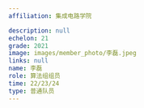 ```yaml
---
affiliation: 集成电路学院

description: null
echelon: 21
grade: 2021
image: images/member_photo/李磊.jpeg
links: null
name: 李磊
role: 算法组组员
time: 22/23/24
type: 普通队员
---
```

